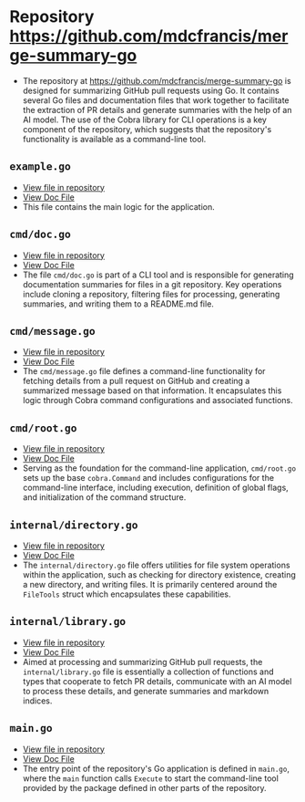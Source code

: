 # Repository https://github.com/mdcfrancis/merge-summary-go
- The repository at https://github.com/mdcfrancis/merge-summary-go is designed for summarizing GitHub pull requests using Go. It contains several Go files and documentation files that work together to facilitate the extraction of PR details and generate summaries with the help of an AI model. The use of the Cobra library for CLI operations is a key component of the repository, which suggests that the repository's functionality is available as a command-line tool.

## `example.go`
- [View file in repository](https://github.com/mdcfrancis/merge-summary-go/blob/main/example.go)
- [View Doc File](https://github.com/mdcfrancis/merge-summary-go/blob/main/doc/example.go.md)
- This file contains the main logic for the application.

## `cmd/doc.go`
- [View file in repository](https://github.com/mdcfrancis/merge-summary-go/blob/main/cmd/doc.go)
- [View Doc File](https://github.com/mdcfrancis/merge-summary-go/blob/main/doc/cmd.doc.go.md)
- The file `cmd/doc.go` is part of a CLI tool and is responsible for generating documentation summaries for files in a git repository. Key operations include cloning a repository, filtering files for processing, generating summaries, and writing them to a README.md file.

## `cmd/message.go`
- [View file in repository](https://github.com/mdcfrancis/merge-summary-go/blob/main/cmd/message.go)
- [View Doc File](https://github.com/mdcfrancis/merge-summary-go/blob/main/doc/cmd.message.go.md)
- The `cmd/message.go` file defines a command-line functionality for fetching details from a pull request on GitHub and creating a summarized message based on that information. It encapsulates this logic through Cobra command configurations and associated functions.

## `cmd/root.go`
- [View file in repository](https://github.com/mdcfrancis/merge-summary-go/blob/main/cmd/root.go)
- [View Doc File](https://github.com/mdcfrancis/merge-summary-go/blob/main/doc/cmd.root.go.md)
- Serving as the foundation for the command-line application, `cmd/root.go` sets up the base `cobra.Command` and includes configurations for the command-line interface, including execution, definition of global flags, and initialization of the command structure.

## `internal/directory.go`
- [View file in repository](https://github.com/mdcfrancis/merge-summary-go/blob/main/internal/directory.go)
- [View Doc File](https://github.com/mdcfrancis/merge-summary-go/blob/main/doc/internal.directory.go.md)
- The `internal/directory.go` file offers utilities for file system operations within the application, such as checking for directory existence, creating a new directory, and writing files. It is primarily centered around the `FileTools` struct which encapsulates these capabilities.

## `internal/library.go`
- [View file in repository](https://github.com/mdcfrancis/merge-summary-go/blob/main/internal/library.go)
- [View Doc File](https://github.com/mdcfrancis/merge-summary-go/blob/main/doc/internal.library.go.md)
- Aimed at processing and summarizing GitHub pull requests, the `internal/library.go` file is essentially a collection of functions and types that cooperate to fetch PR details, communicate with an AI model to process these details, and generate summaries and markdown indices.

## `main.go`
- [View file in repository](https://github.com/mdcfrancis/merge-summary-go/blob/main/main.go)
- [View Doc File](https://github.com/mdcfrancis/merge-summary-go/blob/main/doc/main.go.md)
- The entry point of the repository's Go application is defined in `main.go`, where the `main` function calls `Execute` to start the command-line tool provided by the package defined in other parts of the repository.